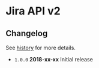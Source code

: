 # Jira API v2

## Changelog

See [history](HISTORY.md) for more details.

* `1.0.0` **2018-xx-xx** Initial release

